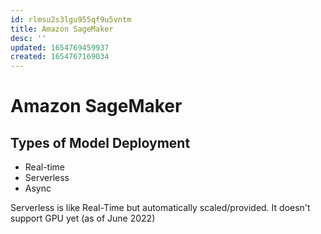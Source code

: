```yaml
---
id: rlmsu2s3lgu955qf9u5vntm
title: Amazon SageMaker
desc: ''
updated: 1654769459937
created: 1654767169034
---
```


# Amazon SageMaker

## Types of Model Deployment

- Real-time
- Serverless
- Async

Serverless is like Real-Time but automatically scaled/provided. It doesn't support GPU yet (as of June 2022)
